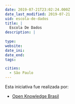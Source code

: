 ```yaml
---
date: 2019-07-21T23:02:24.000Z
date_last_modified: 2019-07-21
uid: escola-de-dados
title: |
  Escola De Dados
description: |
  
type: 
website: 
date_ini: 
date_end: 
tags:

cities: 
  - São Paulo
---
```


Esta iniciativa fue realizada por:

- [Open Knowledge Brasil](/organizaciones/open-knowledge-brasil)
